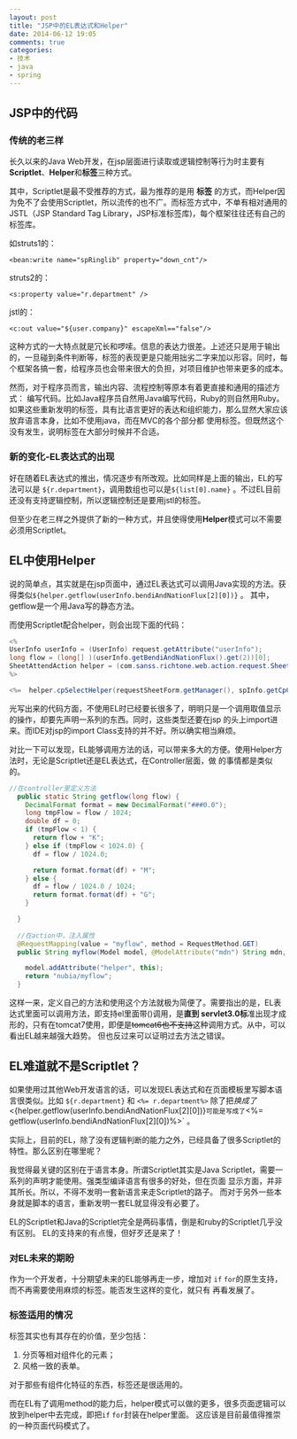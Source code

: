 ```yaml
---
layout: post
title: "JSP中的EL表达式和Helper"
date: 2014-06-12 19:05
comments: true
categories: 
- 技术
- java 
- spring
---
```


## JSP中的代码

### 传统的老三样

长久以来的Java Web开发，在jsp层面进行读取或逻辑控制等行为时主要有**Scriptlet**、**Helper**和**标签**三种方式。

其中，Scriptlet是最不受推荐的方式，最为推荐的是用 **标签** 的方式，而Helper因为免不了会使用Scriptlet，所以流传的也不广。而标签方式中，不单有相对通用的JSTL（JSP Standard Tag Library，JSP标准标签库)，每个框架往往还有自己的标签库。

如struts1的：

`<bean:write name="spRinglib" property="down_cnt"/>`

struts2的：

`<s:property value="r.department" />`

jstl的：

`<c:out value="${user.company}" escapeXml=="false"/>`

这种方式的一大特点就是冗长和啰嗦。信息的表达力很差。上述还只是用于输出的，一旦碰到条件判断等，标签的表现更是只能用拙劣二字来加以形容。同时，每个框架各搞一套，给程序员也会带来很大的负担，对项目维护也带来更多的成本。

然而，对于程序员而言，输出内容、流程控制等原本有着更直接和通用的描述方式： 编写代码。比如Java程序员自然用Java编写代码，Ruby的则自然用Ruby。
如果这些重新发明的标签，具有比语言更好的表达和组织能力，那么显然大家应该放弃语言本身，比如不使用java，而在MVC的各个部分都
使用标签。但既然这个没有发生，说明标签在大部分时候并不合适。

### 新的变化-EL表达式的出现

好在随着EL表达式的推出，情况逐步有所改观。比如同样是上面的输出，EL的写法可以是 `${r.department}`，调用数组也可以是`${list[0].name}` 。不过EL目前还没有支持逻辑控制，所以逻辑控制还是要用jstl的标签。

但至少在老三样之外提供了新的一种方式，并且使得使用**Helper**模式可以不需要必须用Scriptlet。

## EL中使用Helper

说的简单点，其实就是在jsp页面中，通过EL表达式可以调用Java实现的方法。获得类似`${helper.getflow(userInfo.bendiAndNationFlux[2][0])}` 。 其中，getflow是一个用Java写的静态方法。

而使用Scriptlet配合helper，则会出现下面的代码：

```java
<%
UserInfo userInfo = (UserInfo) request.getAttribute("userInfo");
long flow = (long[] )(userInfo.getBendiAndNationFlux().get(2))[0];
SheetAttendAction helper = (com.sanss.richtone.web.action.request.SheetAttendAction )request.getAttribute("helper");
%>

<%=  helper.cpSelectHelper(requestSheetForm.getManager(), spInfo.getCpCode(), spInfo.getCpName()) %>
```

光写出来的代码方面，不使用EL时已经要长很多了，明明只是一个调用取值显示的操作，却要先声明一系列的东西。同时，这些类型还要在jsp
的头上import进来。而IDE对jsp的import Class支持的并不好。所以确实相当麻烦。

对比一下可以发现，EL能够调用方法的话，可以带来多大的方便。使用Helper方法时，无论是Scriptlet还是EL表达式，在Controller层面，做
的事情都是类似的。

```java
//在controller里定义方法
  public static String getflow(long flow) {
    DecimalFormat format = new DecimalFormat("###0.0");
    long tmpFlow = flow / 1024;
    double df = 0;
    if (tmpFlow < 1) {
      return flow + "K";
    } else if (tmpFlow < 1024.0) {
      df = flow / 1024.0;

      return format.format(df) + "M";
    } else {
      df = flow / 1024.0 / 1024;
      return format.format(df) + "G";
    }

  }
  
  //在action中，注入属性
  @RequestMapping(value = "myflow", method = RequestMethod.GET)
  public String myflow(Model model, @ModelAttribute("mdn") String mdn, @ModelAttribute("userInfo") UserInfo userInfo) {

    model.addAttribute("helper", this);
    return "nubia/myflow";
  }
```

这样一来，定义自己的方法和使用这个方法就极为简便了。需要指出的是，EL表达式里面可以调用方法，即支持el里面带()调用，是**直到
servlet3.0标**准出现才成形的，只有在tomcat7使用，即便是~~tomcat6也不支持~~这种调用方式。从中，可以看出EL越来越强大趋势。
但也反过来可以证明过去方法之错误。

## EL难道就不是Scriptlet？

如果使用过其他Web开发语言的话，可以发现EL表达式和在页面模板里写脚本语言很类似。比如 `${r.department}` 和 `<%= r.department%>` 
除了把${}换成了<%=%>实在没有其他区别， `${helper.getflow(userInfo.bendiAndNationFlux[2][0])}` 可能是写成了 `<%= getflow(userInfo.bendiAndNationFlux[2][0])%>` 。

实际上，目前的EL，除了没有逻辑判断的能力之外，已经具备了很多Scriptlet的特性。那么区别在哪里呢？

我觉得最关键的区别在于语言本身。所谓Scriptlet其实是Java Scriptlet，需要一系列的声明才能使用。强类型编译语言有很多的好处，但在页面
显示方面，并非其所长。所以，不得不发明一套新语言来走Scriptlet的路子。 而对于另外一些本身就是脚本的语言，重新发明一套EL就显得没有必要了。 

EL的Scriptlet和Java的Scriptlet完全是两码事情，倒是和ruby的Scriptlet几乎没有区别。
EL的支持来的有点慢，但好歹还是来了！

### 对EL未来的期盼

作为一个开发者，十分期望未来的EL能够再走一步，增加对 `if` `for`的原生支持，而不再需要使用麻烦的标签。能否发生这样的变化，就只有
再看发展了。


### 标签适用的情况

标签其实也有其存在的价值，至少包括：

1. 分页等相对组件化的元素；
2. 风格一致的表单。

对于那些有组件化特征的东西，标签还是很适用的。


而在EL有了调用method的能力后，helper模式可以做的更多，很多页面逻辑可以放到helper中去完成，即把`if` `for`封装在helper里面。
这应该是目前最值得推崇的一种页面代码模式了。


